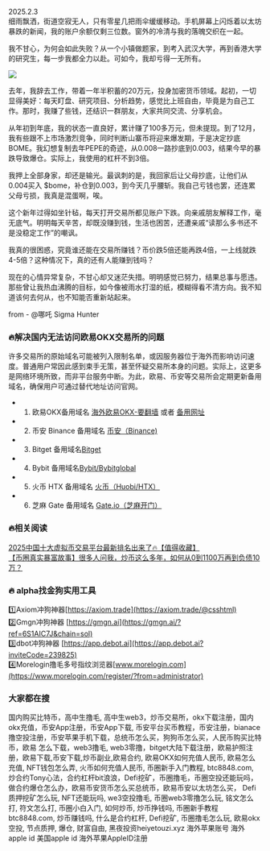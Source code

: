 2025.2.3  
细雨飘洒，街道空寂无人，只有零星几把雨伞缓缓移动。手机屏幕上闪烁着以太坊暴跌的新闻，我的账户余额仅剩三位数。窗外的冷清与我的落魄交织在一起。

我不甘心，为何会如此失败？从一个小镇做题家，到考入武汉大学，再到香港大学的研究生，每一步我都全力以赴。可如今，我却亏得一无所有。

[![](https://307e939.webp.li/20250420141505925.png)](https://btc8848.com/top-10-exchanges)

去年，我辞去工作，带着一年半积蓄的20万元，投身加密货币领域。起初，一切显得美好：每天盯盘、研究项目、分析趋势，感觉比上班自由，毕竟是为自己工作。那时，我赚了些钱，还结识一群朋友，大家共同交流、分享机会。

从年初到年底，我的状态一直良好，累计赚了100多万元，但未提现。到了12月，我有些跟不上市场激烈竞争，同时判断山寨币将迎来爆发期，于是决定抄底BOME。我幻想复制去年PEPE的奇迹，从0.008一路抄底到0.003，结果今早的暴跌导致爆仓。实际上，我使用的杠杆不到3倍。

我押上全部身家，却还是输光。最讽刺的是，我回家后让父母抄底，让他们从0.004买入 $bome，补仓到0.003，到今天几乎腰斩。我自己亏钱也罢，还连累父母亏损，我真是混蛋啊，唉。

这个新年过得如坐针毡，每天打开交易所都见账户下跌。向亲戚朋友解释工作，毫无底气。明明每天辛苦，却既没赚到钱，生活也困苦，还遭亲戚“读那么多书还不是没稳定工作”的嘲讽。

我真的很困惑，究竟谁还能在交易所赚钱？币价跌5倍还能再跌4倍，一上线就跌4-5倍？这种情况下，真的还有人能赚到钱吗？

现在的心情异常复杂，不甘心却又迷茫失措。明明感觉已努力，结果总事与愿违。那些曾让我热血沸腾的目标，如今像被雨水打湿的纸，模糊得看不清方向。我不知道该何去何从，也不知能否重新站起来。

from - @哪吒 Sigma Hunter

### 🔥解决国内无法访问欧易OKX交易所的问题  
许多交易所的原始域名可能被列入限制名单，或因服务器位于海外而影响访问速度。普通用户常因此感到束手无策，甚至怀疑交易所本身的问题。实际上，这更多是网络环境所致，而非平台服务中断。为此，欧易、币安等交易所会定期更新备用域名，确保用户可通过替代地址访问官网。

- 1. 欧易OKX备用域名 [海外欧易OKX-要翻墙](https://www.okx.com/zh-hans/join/76527935) 或者 [备用网址](https://www.chouyi.world/zh-hans/join/76527935)  
- 2. 币安 Binance 备用域名 [币安（Binance)](https://accounts.binance.com/zh-CN/register?ref=36457687)  
- 3. Bitget 备用域名[Bitget](https://www.bitget.com/zh-CN/referral/register?from=referral&clacCode=VRNEYUTR)  
- 4. Bybit 备用域名[Bybit/Bybitglobal](https://www.bybitglobal.com/zh-MY/invite/?ref=VMKORMM)  
- 5. 火币 HTX 备用域名 [火币（Huobi/HTX）](https://www.htx.com/invite/zh-cn/1f?invite_code=whf45223)  
- 6. 芝麻 Gate 备用域名 [Gate.io（芝麻开门）](https://www.gate.io/zh/signup?ref_type=103&ref=A1ERAQ)  

### 🔥相关阅读  
[2025中国十大虚拟币交易平台最新排名出来了🔥【值得收藏】](https://btc8848.com/top-10-exchanges/)  
[【币圈真实暴富故事】很多人问我，炒币这么多年，如何从0到1100万再到负债10万？](https://heiyetouzi.xyz/biquanstory001/)  

### 🔥 alpha找金狗实用工具  
1️⃣Axiom冲狗神器[https://axiom.trade](https://axiom.trade/@csshtml)  
2️⃣Gmgn冲狗神器 [https://gmgn.ai](https://gmgn.ai/?ref=6S1AIC7J&chain=sol)  
3️⃣dbot冲狗神器 [https://app.debot.ai](https://app.debot.ai?inviteCode=239825)  
4️⃣Morelogin撸毛多号指纹浏览器[www.morelogin.com](https://www.morelogin.com/register/?from=administrator)  

### 大家都在搜  
国内购买比特币，高中生撸毛, 高中生web3，炒币交易所，okx下载注册，国内okx充值，币安App注册，币安App下载, 币安平台买币教程，币安注册，bianace撸空投注册，币安苹果手机下载，总统币怎么买，狗狗币怎么买，人民币购买比特币，欧易 怎么下载，web3撸毛, web3零撸，bitget大陆下载注册，欧易护照注册，欧易下载,币安下载,炒币副业,欧易合约, 欧易OKX如何充值人民币, 欧易怎么充值, NFT钱包怎么弄, 火币如何充值人民币, 币圈新手入门教程, btc8848.com, 炒合约Tony心法，合约杠杆bit浪浪，Defi挖矿，币圈撸毛，币圈空投还能玩吗，做合约爆仓怎么办，欧易币安货币怎么买总统币，欧易币安以太坊怎么买， Defi质押挖矿怎么玩, NFT还能玩吗, we3空投撸毛, 币圈web3零撸怎么玩, 铭文怎么打, 符文怎么打, 币圈小白入门, 如何炒币, 炒币挣钱吗, 币圈新手教程btc8848.com, 炒币赚钱吗, 什么是合约杠杆, Defi挖矿, 币圈撸毛怎么玩, 欧易okx空投, 节点质押, 爆仓, 财富自由, 黑夜投资heiyetouzi.xyz 海外苹果账号 海外apple id 美国apple id 海外苹果AppleID注册